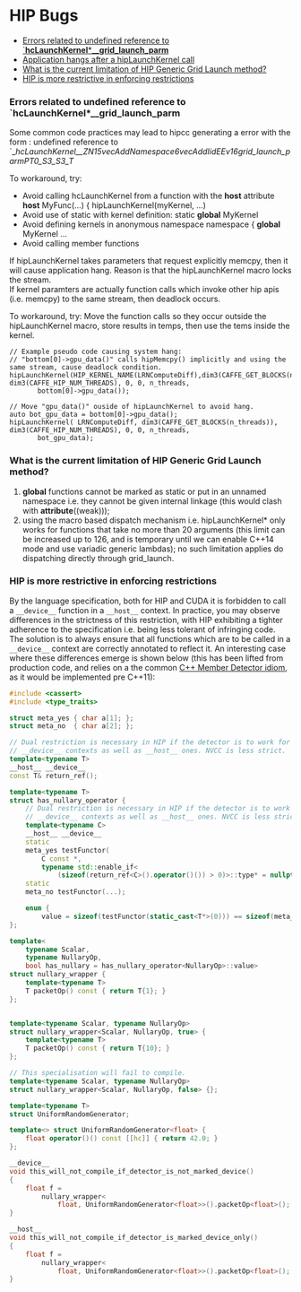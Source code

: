 # HIP Bugs 

<!-- toc -->

- [Errors related to undefined reference to `__hcLaunchKernel__***__grid_launch_parm**](#errors-related-to-undefined-reference-to-hclaunchkernel__grid_launch_parm)
- [Application hangs after a hipLaunchKernel call](#what-if-i-see-application-hangs-after-a-hiplaunchkernel-call)
- [What is the current limitation of HIP Generic Grid Launch method?](#what-is-the-current-limitation-of-hip-generic-grid-launch-method)
- [HIP is more restrictive in enforcing restrictions](#hip-is-more-restrictive-in-enforcing-restrictions)

<!-- tocstop -->

### Errors related to undefined reference to `__hcLaunchKernel__***__grid_launch_parm**

Some common code practices may lead to hipcc generating a error with the form :
undefined reference to `__hcLaunchKernel__ZN15vecAddNamespace6vecAddIidEEv16grid_launch_parmPT0_S3_S3_T_

To workaround, try:
- Avoid calling hcLaunchKernel from a function with the __host__ attribute
__host__ MyFunc(…) {
hipLaunchKernel(myKernel, …)
- Avoid use of static with kernel definition:
static __global__ MyKernel 
- Avoid defining kernels in anonymous namespace
namespace {
__global__ MyKernel …
- Avoid calling member functions 

If hipLaunchKernel takes parameters that request explicitly memcpy, then it will cause application hang. 
Reason is that the hipLaunchKernel macro locks the stream.  
If kernel paramters are actually function calls which invoke other hip apis (i.e. memcpy) to the same stream, then deadlock occurs.

To workaround, try:
Move the function calls so they occur outside the hipLaunchKernel macro, store results in temps, then use the tems inside the kernel.

```
// Example pseudo code causing system hang:
// "bottom[0]->gpu_data()" calls hipMemcpy() implicitly and using the same stream, cause deadlock condition.
hipLaunchKernel(HIP_KERNEL_NAME(LRNComputeDiff),dim3(CAFFE_GET_BLOCKS(n_threads)), dim3(CAFFE_HIP_NUM_THREADS), 0, 0, n_threads,
       bottom[0]->gpu_data());
       
// Move "gpu_data()" ouside of hipLaunchKernel to avoid hang. 
auto bot_gpu_data = bottom[0]->gpu_data();
hipLaunchKernel( LRNComputeDiff, dim3(CAFFE_GET_BLOCKS(n_threads)), dim3(CAFFE_HIP_NUM_THREADS), 0, 0, n_threads, 
       bot_gpu_data);

```

### What is the current limitation of HIP Generic Grid Launch method?
1. __global__ functions cannot be marked as static or put in an unnamed namespace i.e. they cannot be given internal linkage (this would clash with __attribute__((weak)));
2. using the macro based dispatch mechanism i.e. hipLaunchKernel* only works for functions that take no more than 20 arguments (this limit can be increased up to 126, and is temporary until we can enable C++14 mode and use variadic generic lambdas); no such limitation applies do dispatching directly through grid_launch.


### HIP is more restrictive in enforcing restrictions
By the language specification, both for HIP and CUDA it is forbidden to call a
`__device__` function in a `__host__` context. In practice, you may observe
differences in the strictness of this restriction, with HIP exhibiting a tighter
adherence to the specification i.e. being less tolerant of infringing code. The
solution is to always ensure that all functions which are to be called in a
`__device__` context are correctly annotated to reflect it. An interesting case
where these differences emerge is shown below (this has been lifted from
production code, and relies on a the common [C++ Member Detector idiom][1], as it
would be implemented pre C++11):
```c++
#include <cassert>
#include <type_traits>

struct meta_yes { char a[1]; };
struct meta_no  { char a[2]; };

// Dual restriction is necessary in HIP if the detector is to work for
// __device__ contexts as well as __host__ ones. NVCC is less strict.
template<typename T>
__host__ __device__
const T& return_ref();

template<typename T>
struct has_nullary_operator {
    // Dual restriction is necessary in HIP if the detector is to work for
    // __device__ contexts as well as __host__ ones. NVCC is less strict.
    template<typename C>
    __host__ __device__
    static
    meta_yes testFunctor(
        C const *,
        typename std::enable_if<
            (sizeof(return_ref<C>().operator()()) > 0)>::type* = nullptr);
    static
    meta_no testFunctor(...);

    enum {
        value = sizeof(testFunctor(static_cast<T*>(0))) == sizeof(meta_yes) };
};

template<
    typename Scalar,
    typename NullaryOp,
    bool has_nullary = has_nullary_operator<NullaryOp>::value>
struct nullary_wrapper {
    template<typename T>
    T packetOp() const { return T{1}; }
};


template<typename Scalar, typename NullaryOp>
struct nullary_wrapper<Scalar, NullaryOp, true> {
    template<typename T>
    T packetOp() const { return T{10}; }
};

// This specialisation will fail to compile.
template<typename Scalar, typename NullaryOp>
struct nullary_wrapper<Scalar, NullaryOp, false> {};

template<typename T>
struct UniformRandomGenerator;

template<> struct UniformRandomGenerator<float> {
    float operator()() const [[hc]] { return 42.0; }
};

__device__
void this_will_not_compile_if_detector_is_not_marked_device()
{
    float f =
        nullary_wrapper<
            float, UniformRandomGenerator<float>>().packetOp<float>();
}

__host__
void this_will_not_compile_if_detector_is_marked_device_only()
{
    float f =
        nullary_wrapper<
            float, UniformRandomGenerator<float>>().packetOp<float>();
}
```
[1]: https://en.wikibooks.org/wiki/More_C%2B%2B_Idioms/Member_Detector